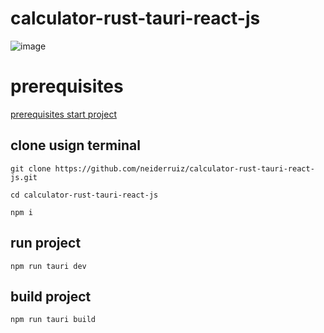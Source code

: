 # calculator-rust-tauri-react-js

![image](https://user-images.githubusercontent.com/57574910/169660540-7e48d1f1-86b4-444d-a345-45c25bfb27d1.png)

# prerequisites

[prerequisites start project](https://tauri.studio/v1/guides/getting-started/prerequisites)

## clone usign terminal
 ```
 git clone https://github.com/neiderruiz/calculator-rust-tauri-react-js.git
 
 cd calculator-rust-tauri-react-js
 
 npm i
 ```
 
## run project
 ```
 npm run tauri dev
 ```
 
 ## build project
 
 ```
 npm run tauri build
 ```
